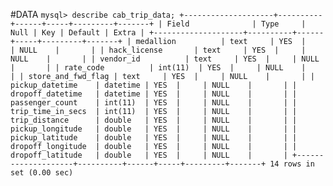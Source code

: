 #DATA
`
	mysql> describe cab_trip_data;
	+--------------------+----------+------+-----+---------+-------+
	| Field              | Type     | Null | Key | Default | Extra |
	+--------------------+----------+------+-----+---------+-------+
	| medallion          | text     | YES  |     | NULL    |       |
	| hack_license       | text     | YES  |     | NULL    |       |
	| vendor_id          | text     | YES  |     | NULL    |       |
	| rate_code          | int(11)  | YES  |     | NULL    |       |
	| store_and_fwd_flag | text     | YES  |     | NULL    |       |
	| pickup_datetime    | datetime | YES  |     | NULL    |       |
	| dropoff_datetime   | datetime | YES  |     | NULL    |       |
	| passenger_count    | int(11)  | YES  |     | NULL    |       |
	| trip_time_in_secs  | int(11)  | YES  |     | NULL    |       |
	| trip_distance      | double   | YES  |     | NULL    |       |
	| pickup_longitude   | double   | YES  |     | NULL    |       |
	| pickup_latitude    | double   | YES  |     | NULL    |       |
	| dropoff_longitude  | double   | YES  |     | NULL    |       |
	| dropoff_latitude   | double   | YES  |     | NULL    |       |
	+--------------------+----------+------+-----+---------+-------+
	14 rows in set (0.00 sec)
`